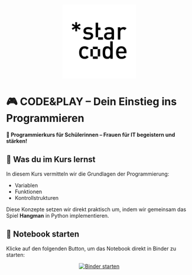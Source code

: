 <p align="center">
  <picture>
    <source srcset="msc/img/starcode_light.png" media="(prefers-color-scheme: dark)">
    <img src="msc/img/starcode_dark.png" alt="Starcode Logo" width="200">
  </picture>
</p>

# 🎮 CODE&PLAY – Dein Einstieg ins Programmieren

**🚀 Programmierkurs für Schülerinnen – Frauen für IT begeistern und stärken!**



## 📖 Was du im Kurs lernst

In diesem Kurs vermitteln wir die Grundlagen der Programmierung:

- Variablen
- Funktionen
- Kontrollstrukturen

Diese Konzepte setzen wir direkt praktisch um, indem wir gemeinsam das Spiel **Hangman** in Python implementieren. 



## 📌 Notebook starten

Klicke auf den folgenden Button, um das Notebook direkt in Binder zu starten:

<p align="center">
  <a href="https://mybinder.org/v2/gh/perimora/starcode/main?labpath=main.ipynb">
    <img src="https://mybinder.org/badge_logo.svg" alt="Binder starten">
  </a>
</p>
